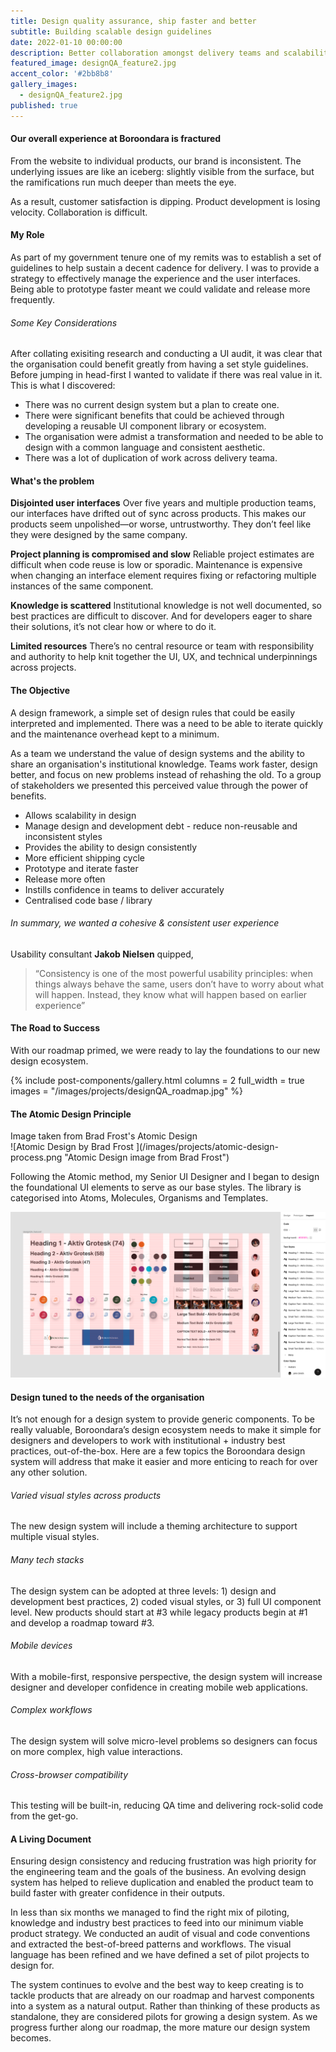 ```yaml
---
title: Design quality assurance, ship faster and better
subtitle: Building scalable design guidelines
date: 2022-01-10 00:00:00
description: Better collaboration amongst delivery teams and scalability.
featured_image: designQA_feature2.jpg
accent_color: '#2bb8b8'
gallery_images:
  - designQA_feature2.jpg
published: true
---
```


#### Our overall experience at Boroondara is fractured
From the website to individual products, our brand is inconsistent. The underlying issues are like an iceberg: slightly visible from the surface, but the ramifications run much deeper than meets the eye.

As a result, customer satisfaction is dipping. Product development is losing velocity. Collaboration is difficult.

#### My Role
As part of my government tenure one of my remits was to establish a set of guidelines to help sustain a decent cadence for delivery.  I was to provide a strategy to effectively manage the experience and the user interfaces.  Being able to prototype faster meant we could validate and release more frequently.

###### Some Key Considerations
After collating exisiting research and conducting a UI audit, it was clear that the organisation could benefit greatly from having a set style guidelines.  Before jumping in head-first I wanted to validate if there was real value in it.  This is what I discovered:

* There was no current design system but a plan to create one.
* There were significant benefits that could be achieved through developing a reusable UI component library or ecosystem.
* The organisation were admist a transformation and needed to be able to design with a common language and consistent aesthetic.
* There was a lot of duplication of work across delivery teama.

#### What's the problem
**Disjointed user interfaces**
Over five years and multiple production teams, our interfaces have drifted out of sync across products. This makes our products seem unpolished—or worse, untrustworthy. They don’t feel like they were designed by the same company.

**Project planning is compromised and slow** 
Reliable project estimates are difficult when code reuse is low or sporadic. Maintenance is expensive when changing an interface element requires fixing or refactoring multiple instances of the same component.

**Knowledge is scattered**
Institutional knowledge is not well documented, so best practices are difficult to discover. And for developers eager to share their solutions, it’s not clear how or where to do it.

**Limited resources**
There’s no central resource or team with responsibility and authority to help knit together the UI, UX, and technical underpinnings across projects.

#### The Objective
A design framework, a simple set of design rules that could be easily interpreted and implemented.  There was a need to be able to iterate quickly and the maintenance overhead kept to a minimum.

As a team we understand the value of design systems and the ability to share an organisation's institutional knowledge.  Teams work faster, design better, and focus on new problems instead of rehashing the old.  To a group of stakeholders we presented this perceived value through the power of benefits. 

* Allows scalability in design
* Manage design and development debt - reduce non-reusable and inconsistent styles
* Provides the ability to design consistently
* More efficient shipping cycle
* Prototype and iterate faster
* Release more often
* Instills confidence in teams to deliver accurately 
* Centralised code base / library

###### In summary, we wanted a cohesive & consistent user experience
Usability consultant **Jakob Nielsen** quipped, 

> “Consistency is one of the most powerful usability principles: when things always behave the same, users don’t have to worry about what will happen. Instead, they know what will happen based on earlier experience”

#### The Road to Success
With our roadmap primed, we were ready to lay the foundations to our new design ecosystem.

{% include post-components/gallery.html
	columns = 2
	full_width = true
	images = "/images/projects/designQA_roadmap.jpg"
%}

#### The Atomic Design Principle

<figcaption>Image taken from Brad Frost's Atomic Design</figcaption>
![Atomic Design by Brad Frost ](/images/projects/atomic-design-process.png "Atomic Design image from Brad Frost")

Following the Atomic method, my Senior UI Designer and I began to design the foundational UI elements to serve as our base styles.  The library is categorised into Atoms, Molecules, Organisms and Templates. 

![CoB design guidelines ](/images/projects/designQA_feature1.png "CoB")

#### Design tuned to the needs of the organisation
It’s not enough for a design system to provide generic components. To be really valuable, Boroondara’s design ecosystem needs to make it simple for designers and developers to work with institutional + industry best practices, out-of-the-box. Here are a few topics the Boroondara design system will address that make it easier and more enticing to reach for over any other solution.

###### Varied visual styles across products
The new design system will include a theming architecture to support multiple visual styles.

###### Many tech stacks
The design system can be adopted at three levels: 1) design and development best practices, 2) coded visual styles, or 3) full UI component level. New products should start at #3 while legacy products begin at #1 and develop a roadmap toward #3.

###### Mobile devices
With a mobile-first, responsive perspective, the design system will increase designer and developer confidence in creating mobile web applications.

###### Complex workflows
The design system will solve micro-level problems so designers can focus on more complex, high value interactions.

###### Cross-browser compatibility
This testing will be built-in, reducing QA time and delivering rock-solid code from the get-go.

#### A Living Document
Ensuring design consistency and reducing frustration was high priority for the engineering team and the goals of the business. An evolving design system has helped to relieve duplication and enabled the product team to build faster with greater confidence in their outputs.

In less than six months we managed to find the right mix of piloting, knowledge and industry best practices to feed into our minimum viable product strategy.  We conducted an audit of visual and code conventions and extracted the best-of-breed patterns and workflows.  The visual language has been refined and we have defined a set of pilot projects to design for.  

The system continues to evolve and the best way to keep creating is to tackle products that are already on our roadmap and harvest components into a system as a natural output. Rather than thinking of these products as standalone, they are considered pilots for growing a design system. As we progress further along our roadmap, the more mature our design system becomes.
